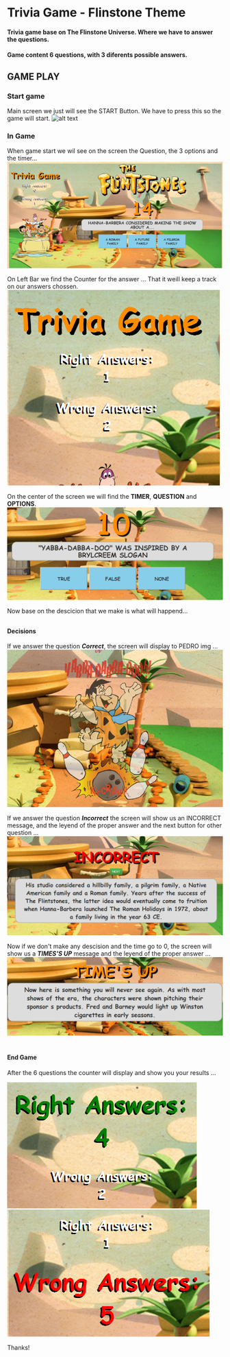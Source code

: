 # Trivia Game - Flinstone Theme

#### Trivia game base on The Flinstone Universe. Where we have to answer the questions.
#### Game content 6 questions, with 3 diferents possible answers.

## GAME PLAY
### Start game

Main screen we just will see the START Button. We have to press this so the game will start.
![alt text](https://github.com/marioiovanna/TriviaGame/blob/master/assets/img/game-screens/main.PNG "Main")

### In Game
When game start we wil see on the screen the Question, the 3 options and the timer...
![alt text](https://github.com/marioiovanna/TriviaGame/blob/master/assets/img/game-screens/start.PNG) 

On Left Bar we find the Counter for the answer ... That it weill keep a track on our answers chossen.
![alt text](https://github.com/marioiovanna/TriviaGame/blob/master/assets/img/game-screens/counter.PNG) 

On the center of the screen we will find the **TIMER**, **QUESTION** and **OPTIONS**.
![alt text](https://github.com/marioiovanna/TriviaGame/blob/master/assets/img/game-screens/mainHTML.PNG) 

Now base on the descicion that we make is what will happend...

##
#### Decisions 
If we answer the question __*Correct*__, the screen will display to PEDRO img ...
![alt text](https://github.com/marioiovanna/TriviaGame/blob/master/assets/img/game-screens/correct.PNG) 


If we answer the question __*Incorrect*__ the screen will show us an INCORRECT message, and the leyend of the proper answer and the next button for other question ...
![alt text](https://github.com/marioiovanna/TriviaGame/blob/master/assets/img/game-screens/incorrect.PNG) 

Now if we don't make any descision and the time go to 0, the screen will show us a __*TIMES'S UP*__ message and the leyend of the proper answer ...
![alt text](https://github.com/marioiovanna/TriviaGame/blob/master/assets/img/game-screens/timesup.PNG) 

# 
#### End Game
After the 6 questions the counter will display and show you your results ...

![alt text](https://github.com/marioiovanna/TriviaGame/blob/master/assets/img/game-screens/countercorrect.PNG) ![alt text](https://github.com/marioiovanna/TriviaGame/blob/master/assets/img/game-screens/counterwrong.PNG) 

Thanks!

